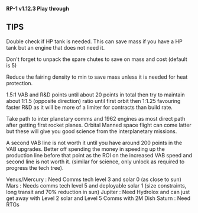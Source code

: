 **RP-1 v1.12.3 Play through**
   
## TIPS
Double check if HP tank is needed. This can save mass if you have a HP tank but an engine that does not need it.

Don't forget to unpack the spare chutes to save on mass and cost (default is 5)

Reduce the fairing density to min to save mass unless it is needed for heat protection.

1.5:1 VAB and R&D points until about 20 points in total then try to maintain about 1:1.5 (opposite direction) ratio until first orbit then 1:1.25 favouring faster R&D as it will be more of a limiter for contracts than build rate.

Take path to inter planetary comms and 1962 engines as most direct path after getting first rocket planes. Orbital Manned space flight can come latter but these will give you good science from the interplanetary missions.

A second VAB line is not worth it until you have around 200 points in the VAB upgrades. Better off spending the money in speeding up the production line before that point as the ROI on the increased VAB speed and second line is not worth it. (similar for science, only unlock as required to progress the tech tree). 

Venus/Mercury : Need Comms tech level 3 and solar 0 (as close to sun)
Mars : Needs comms tech level 5 and deployable solar 1 (size constraints, long transit and 70% reduction in sun)
Jupiter : Need Hydrolox and can just get away with Level 2 solar and Level 5 Comms with 2M Dish
Saturn : Need RTGs

